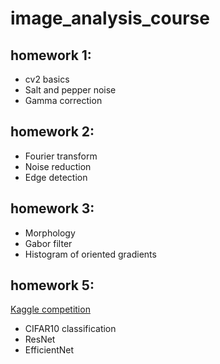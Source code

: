 # image_analysis_course

## homework 1:

- cv2 basics
- Salt and pepper noise
- Gamma correction

## homework 2:
- Fourier transform
- Noise reduction
- Edge detection

## homework 3:
- Morphology
- Gabor filter
- Histogram of oriented gradients

## homework 5:

[Kaggle competition](https://www.kaggle.com/competitions/hse-2023-hw-5)
- CIFAR10 classification
- ResNet
- EfficientNet
